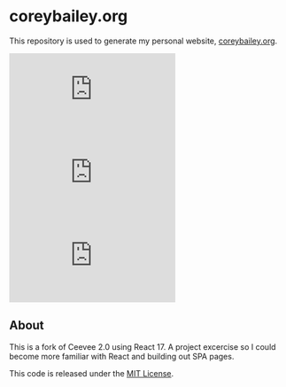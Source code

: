 coreybailey.org 
===============

This repository is used to generate my personal website, [coreybailey.org](http://www.coreybailey.org).

![GitHub code size in bytes](https://img.shields.io/github/languages/code-size/coreybailey07/coreybailey.org)
![GitHub release (latest SemVer including pre-releases)](https://img.shields.io/github/v/release/coreybailey07/coreybailey.org?include_prereleases)
![GitHub issues](https://img.shields.io/github/issues/coreybailey07/coreybailey.org)

## About

This is a fork of Ceevee 2.0 using React 17. A project excercise so I could become more familiar with React and building out SPA pages.

This code is released under the [MIT License](LICENSE.txt).